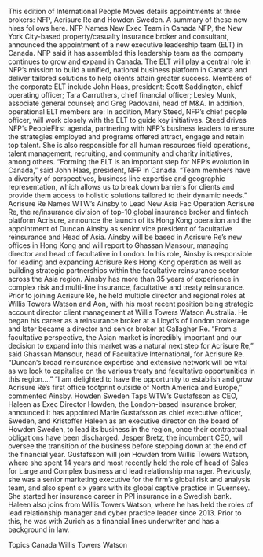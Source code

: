 This edition of International People Moves details appointments at three brokers: NFP, Acrisure Re and Howden Sweden.
A summary of these new hires follows here.
NFP Names New Exec Team in Canada
NFP, the New York City-based property/casualty insurance broker and consultant, announced the appointment of a new executive leadership team (ELT) in Canada.
NFP said it has assembled this leadership team as the company continues to grow and expand in Canada. The ELT will play a central role in NFP’s mission to build a unified, national business platform in Canada and deliver tailored solutions to help clients attain greater success.
Members of the corporate ELT include John Haas, president; Scott Saddington, chief operating officer; Tara Carruthers, chief financial officer; Lesley Munk, associate general counsel; and Greg Padovani, head of M&A.
In addition, operational ELT members are:
In addition, Mary Steed, NFP’s chief people officer, will work closely with the ELT to guide key initiatives. Steed drives NFP’s PeopleFirst agenda, partnering with NFP’s business leaders to ensure the strategies employed and programs offered attract, engage and retain top talent. She is also responsible for all human resources field operations, talent management, recruiting, and community and charity initiatives, among others.
“Forming the ELT is an important step for NFP’s evolution in Canada,” said John Haas, president, NFP in Canada. “Team members have a diversity of perspectives, business line expertise and geographic representation, which allows us to break down barriers for clients and provide them access to holistic solutions tailored to their dynamic needs.”
Acrisure Re Names WTW’s Ainsby to Lead New Asia Fac Operation
Acrisure Re, the re/insurance division of top-10 global insurance broker and fintech platform Acrisure, announce the launch of its Hong Kong operation and the appointment of Duncan Ainsby as senior vice president of facultative reinsurance and Head of Asia.
Ainsby will be based in Acrisure Re’s new offices in Hong Kong and will report to Ghassan Mansour, managing director and head of facultative in London.
In his role, Ainsby is responsible for leading and expanding Acrisure Re’s Hong Kong operation as well as building strategic partnerships within the facultative reinsurance sector across the Asia region.
Ainsby has more than 35 years of experience in complex risk and multi-line insurance, facultative and treaty reinsurance. Prior to joining Acrisure Re, he held multiple director and regional roles at Willis Towers Watson and Aon, with his most recent position being strategic account director client management at Willis Towers Watson Australia.
He began his career as a reinsurance broker at a Lloyd’s of London brokerage and later became a director and senior broker at Gallagher Re.
“From a facultative perspective, the Asian market is incredibly important and our decision to expand into this market was a natural next step for Acrisure Re,” said Ghassan Mansour, head of Facultative International, for Acrisure Re. “Duncan’s broad reinsurance expertise and extensive network will be vital as we look to capitalise on the various treaty and facultative opportunities in this region….”
“I am delighted to have the opportunity to establish and grow Acrisure Re’s first office footprint outside of North America and Europe,” commented Ainsby.
Howden Sweden Taps WTW’s Gustafsson as CEO, Haleen as Exec Director
Howden, the London-based insurance broker, announced it has appointed Marie Gustafsson as chief executive officer, Sweden, and Kristoffer Haleen as an executive director on the board of Howden Sweden, to lead its business in the region, once their contractual obligations have been discharged.
Jesper Bretz, the incumbent CEO, will oversee the transition of the business before stepping down at the end of the financial year.
Gustafsson will join Howden from Willis Towers Watson, where she spent 14 years and most recently held the role of head of Sales for Large and Complex business and lead relationship manager. Previously, she was a senior marketing executive for the firm’s global risk and analysis team, and also spent six years with its global captive practice in Guernsey. She started her insurance career in PPI insurance in a Swedish bank.
Haleen also joins from Willis Towers Watson, where he has held the roles of lead relationship manager and cyber practice leader since 2013. Prior to this, he was with Zurich as a financial lines underwriter and has a background in law.

Topics
Canada
Willis Towers Watson
